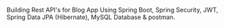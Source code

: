 Building Rest API's for Blog App Using Spring Boot, Spring Security, JWT, Spring Data JPA (Hibernate), MySQL Database & postman.
